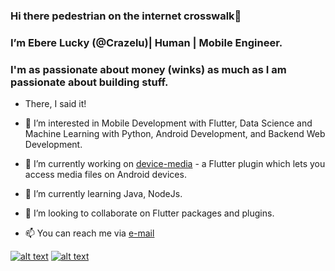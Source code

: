 ### Hi there pedestrian on the internet crosswalk👋
### I’m Ebere Lucky (@Crazelu)| Human | Mobile Engineer.
### I'm as passionate about money (winks) as much as I am passionate about building stuff.

- There, I said it!

- 👀 I’m interested in Mobile Development with Flutter, Data Science and Machine Learning with Python, Android Development, and Backend Web Development.
- 🔭 I’m currently working on [device-media](https://github.com/Crazelu/device-media) - a Flutter plugin which lets you access media files on Android devices.
- 🌱 I’m currently learning Java, NodeJs.
- 💞️ I’m looking to collaborate on Flutter packages and plugins.
- 📫 You can reach me via [e-mail](mailto:eberelucky64@gmail.com?subject=[GitHub]%20Hey%20There%20Lucky)

<!-- Please don't remove this: Grab your social icons from https://github.com/carlsednaoui/gitsocial -->

<!-- display the social media buttons in your README -->

[![alt text][1.1]][1]
[![alt text][6.1]][6]


<!-- links to social media icons -->
<!-- no need to change these -->

<!-- icons with padding -->

[1.1]: http://i.imgur.com/tXSoThF.png (twitter icon with padding)
[6.1]: http://i.imgur.com/0o48UoR.png (github icon with padding)

<!-- icons without padding -->

[1.2]: http://i.imgur.com/wWzX9uB.png (twitter icon without padding)
[6.2]: http://i.imgur.com/9I6NRUm.png (github icon without padding)


<!-- links to your social media accounts -->
<!-- update these accordingly -->

[1]: http://www.twitter.com/ebere_lucky
[6]: http://www.github.com/crazelu

<!-- Please don't remove this: Grab your social icons from https://github.com/carlsednaoui/gitsocial -->

<!---
Crazeluu/Crazeluu is a ✨ special ✨ repository because its `README.md` (this file) appears on your GitHub profile.
You can click the Preview link to take a look at your changes.
--->


<!--
**Crazelu/Crazelu** is a ✨ _special_ ✨ repository because its `README.md` (this file) appears on your GitHub profile.

Here are some ideas to get you started:

- 🔭 I’m currently working on ...
- 🌱 I’m currently learning ...
- 👯 I’m looking to collaborate on ...
- 🤔 I’m looking for help with ...
- 💬 Ask me about ...
- 📫 How to reach me: ...
- 😄 Pronouns: ...
- ⚡ Fun fact: ...
-->
